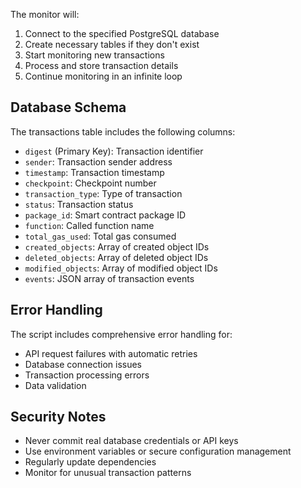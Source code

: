 
The monitor will:
1. Connect to the specified PostgreSQL database
2. Create necessary tables if they don't exist
3. Start monitoring new transactions
4. Process and store transaction details
5. Continue monitoring in an infinite loop

## Database Schema

The transactions table includes the following columns:
- `digest` (Primary Key): Transaction identifier
- `sender`: Transaction sender address
- `timestamp`: Transaction timestamp
- `checkpoint`: Checkpoint number
- `transaction_type`: Type of transaction
- `status`: Transaction status
- `package_id`: Smart contract package ID
- `function`: Called function name
- `total_gas_used`: Total gas consumed
- `created_objects`: Array of created object IDs
- `deleted_objects`: Array of deleted object IDs
- `modified_objects`: Array of modified object IDs
- `events`: JSON array of transaction events

## Error Handling

The script includes comprehensive error handling for:
- API request failures with automatic retries
- Database connection issues
- Transaction processing errors
- Data validation

## Security Notes

- Never commit real database credentials or API keys
- Use environment variables or secure configuration management
- Regularly update dependencies
- Monitor for unusual transaction patterns

